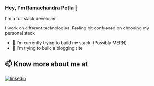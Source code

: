 ### Hey, I'm Ramachandra Petla 👋

I'm a full stack developer

I work on different technologies. Feeling bit confuesed on choosing my personal stack

<!--
**ramachandrapetla/ramachandrapetla** is a ✨ _special_ ✨ repository because its `README.md` (this file) appears on your GitHub profile.

Here are some ideas to get you started:

- 🔭 I’m currently working on ...
- 👯 I’m looking to collaborate on ...
- 🤔 I’m looking for help with ...
- 💬 Ask me about ...

-->

- 🌱 I’m currently trying to build my stack. (Possibly MERN)
- 🤔 I'm trying to build a blogging site

## 📫 Know more about me at 
<p>
<a href="https://www.linkedin.com/in/ramachandrapetla/"><img src="https://img.icons8.com/color/96/000000/linkedin.png" alt="linkedin"/></a>
</p>
